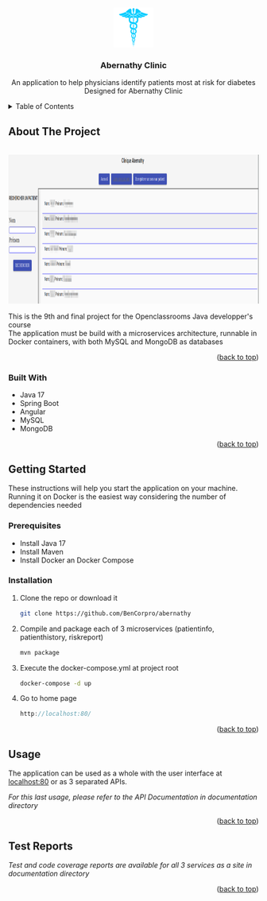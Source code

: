 <a name="readme-top"></a>

<!-- PROJECT LOGO -->
<br />
<div align="center">
  <a href="https://github.com/BenCorpro/abernathy">
    <img src="images/Health-logo.png" alt="Logo" width="80" height="80">
  </a>

  <h3 align="center">Abernathy Clinic</h3>

  <p align="center">
    An application to help physicians identify patients most at risk for diabetes 
    <br />
    Designed for Abernathy Clinic
  </p>
</div>



<!-- TABLE OF CONTENTS -->
<details>
  <summary>Table of Contents</summary>
  <ol>
    <li>
      <a href="#about-the-project">About The Project</a>
      <ul>
        <li><a href="#built-with">Built With</a></li>
      </ul>
    </li>
    <li>
      <a href="#getting-started">Getting Started</a>
      <ul>
        <li><a href="#prerequisites">Prerequisites</a></li>
        <li><a href="#installation">Installation</a></li>
      </ul>
    </li>
    <li><a href="#usage">Usage</a></li>
    <li><a href="#test-reports">Test Reports</a></li>
  </ol>
</details>



<!-- ABOUT THE PROJECT -->
## About The Project

<div align="center">
<br />
    <img src="images/screenshot.png" alt="screenshot" width="800" height="300">
<br />
</div>

<p>
This is the 9th and final project for the Openclassrooms Java developper's course<br />
The application must be build with a microservices architecture, runnable in Docker containers, with both MySQL and MongoDB as databases
</p>

<p align="right">(<a href="#readme-top">back to top</a>)</p>



### Built With

* Java 17
* Spring Boot
* Angular
* MySQL
* MongoDB

<p align="right">(<a href="#readme-top">back to top</a>)</p>



<!-- GETTING STARTED -->
## Getting Started

<p>
These instructions will help you start the application on your machine.<br />
Running it on Docker is the easiest way considering the number of dependencies needed
</p>

### Prerequisites

* Install Java 17
* Install Maven
* Install Docker an Docker Compose

### Installation

1. Clone the repo or download it
   ```sh
   git clone https://github.com/BenCorpro/abernathy
   ```
2. Compile and package each of 3 microservices (patientinfo, patienthistory, riskreport) 
   ```sh
   mvn package
   ```
3. Execute the docker-compose.yml at project root
   ```sh
   docker-compose -d up
   ```
4. Go to home page
   ```js
   http://localhost:80/
   ```
<p align="right">(<a href="#readme-top">back to top</a>)</p>



<!-- USAGE EXAMPLES -->
## Usage

The application can be used as a whole with the user interface at <a href="http://localhost:80/">localhost:80</a> or as 3 separated APIs.

_For this last usage, please refer to the API Documentation in documentation directory_

<p align="right">(<a href="#readme-top">back to top</a>)</p>



<!-- TEST REPORTS -->
## Test Reports

_Test and code coverage reports are available for all 3 services as a site in documentation directory_

<p align="right">(<a href="#readme-top">back to top</a>)</p>